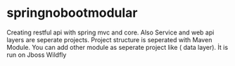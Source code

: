 # springnobootmodular
Creating restful api with spring mvc and core. Also Service and web api  layers are seperate projects. Project structure is 
seperated with Maven Module.   You can add other module as seperate project like ( data layer). İt is run on Jboss Wildfly
